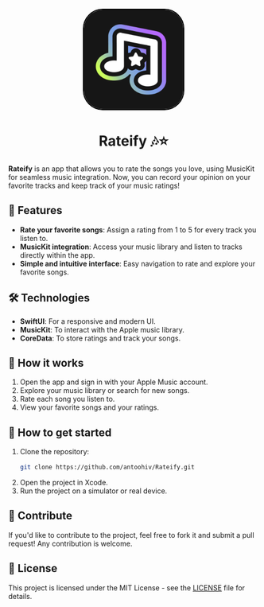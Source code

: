 
<p align="center">
  <img src="RateifyLogo.png" width="200" style="border: 2px solid #000000; border-radius: 40px;" />
</p>

<h1 align="center">Rateify 🎶⭐</h1>

**Rateify** is an app that allows you to rate the songs you love, using MusicKit for seamless music integration. Now, you can record your opinion on your favorite tracks and keep track of your music ratings!

## 🚀 Features
- **Rate your favorite songs**: Assign a rating from 1 to 5 for every track you listen to.
- **MusicKit integration**: Access your music library and listen to tracks directly within the app.
- **Simple and intuitive interface**: Easy navigation to rate and explore your favorite songs.

## 🛠️ Technologies
- **SwiftUI**: For a responsive and modern UI.
- **MusicKit**: To interact with the Apple music library.
- **CoreData**: To store ratings and track your songs.

## 🎨 How it works
1. Open the app and sign in with your Apple Music account.
2. Explore your music library or search for new songs.
3. Rate each song you listen to.
4. View your favorite songs and your ratings.

## 🔧 How to get started

1. Clone the repository:
   ```bash
   git clone https://github.com/antoohiv/Rateify.git
   ```
2. Open the project in Xcode.
3. Run the project on a simulator or real device.

## 🤝 Contribute
If you'd like to contribute to the project, feel free to fork it and submit a pull request! Any contribution is welcome.

## 📝 License
This project is licensed under the MIT License - see the [LICENSE](LICENSE) file for details.
